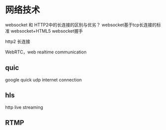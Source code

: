 # 网络技术

websocket 和 HTTP2中的长连接的区别与优劣？
websocket基于tcp长连接的标准
websocket+HTML5
websocket握手

http2 长连接

WebRTC，web realtime communication

## quic 
google
quick udp internet connection

## hls
http live streaming

## RTMP
